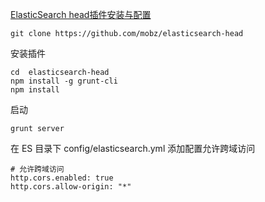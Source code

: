[ElasticSearch head插件安装与配置](https://www.huaweicloud.com/articles/6a64491b1411e279fc505c278f2520a3.html)

```
git clone https://github.com/mobz/elasticsearch-head
```

安装插件
```
cd  elasticsearch-head
npm install -g grunt-cli
npm install 
```
启动
```
grunt server
```


在 ES 目录下 config/elasticsearch.yml  添加配置允许跨域访问
```
# 允许跨域访问
http.cors.enabled: true
http.cors.allow-origin: "*"
```